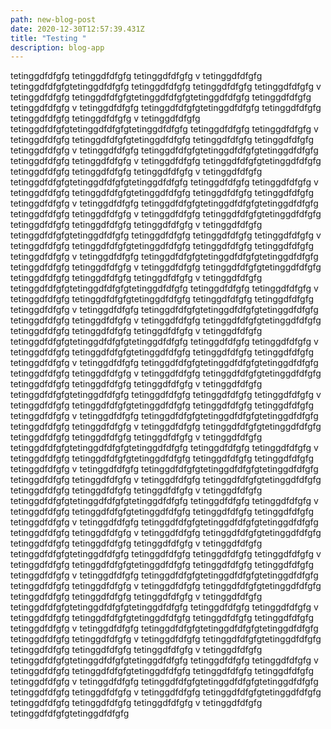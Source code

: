 ```yaml
---
path: new-blog-post
date: 2020-12-30T12:57:39.431Z
title: "Testing "
description: blog-app
---
```

 tetinggdfdfgfg  tetinggdfdfgfg tetinggdfdfgfg v tetinggdfdfgfg tetinggdfdfgfgtetinggdfdfgfg tetinggdfdfgfg  tetinggdfdfgfg tetinggdfdfgfg v tetinggdfdfgfg tetinggdfdfgfgtetinggdfdfgfgtetinggdfdfgfg  tetinggdfdfgfg tetinggdfdfgfg v tetinggdfdfgfg tetinggdfdfgfgtetinggdfdfgfg tetinggdfdfgfg  tetinggdfdfgfg tetinggdfdfgfg v tetinggdfdfgfg tetinggdfdfgfgtetinggdfdfgfgtetinggdfdfgfg  tetinggdfdfgfg tetinggdfdfgfg v tetinggdfdfgfg tetinggdfdfgfgtetinggdfdfgfg tetinggdfdfgfg  tetinggdfdfgfg tetinggdfdfgfg v tetinggdfdfgfg tetinggdfdfgfgtetinggdfdfgfgtetinggdfdfgfg  tetinggdfdfgfg tetinggdfdfgfg v tetinggdfdfgfg tetinggdfdfgfgtetinggdfdfgfg tetinggdfdfgfg  tetinggdfdfgfg tetinggdfdfgfg v tetinggdfdfgfg tetinggdfdfgfgtetinggdfdfgfgtetinggdfdfgfg  tetinggdfdfgfg tetinggdfdfgfg v tetinggdfdfgfg tetinggdfdfgfgtetinggdfdfgfg tetinggdfdfgfg  tetinggdfdfgfg tetinggdfdfgfg v tetinggdfdfgfg tetinggdfdfgfgtetinggdfdfgfgtetinggdfdfgfg  tetinggdfdfgfg tetinggdfdfgfg v tetinggdfdfgfg tetinggdfdfgfgtetinggdfdfgfg tetinggdfdfgfg  tetinggdfdfgfg tetinggdfdfgfg v tetinggdfdfgfg tetinggdfdfgfgtetinggdfdfgfg  tetinggdfdfgfg  tetinggdfdfgfg tetinggdfdfgfg v tetinggdfdfgfg tetinggdfdfgfgtetinggdfdfgfg tetinggdfdfgfg  tetinggdfdfgfg tetinggdfdfgfg v tetinggdfdfgfg tetinggdfdfgfgtetinggdfdfgfgtetinggdfdfgfg  tetinggdfdfgfg tetinggdfdfgfg v tetinggdfdfgfg tetinggdfdfgfgtetinggdfdfgfg tetinggdfdfgfg  tetinggdfdfgfg tetinggdfdfgfg v tetinggdfdfgfg tetinggdfdfgfgtetinggdfdfgfgtetinggdfdfgfg  tetinggdfdfgfg tetinggdfdfgfg v tetinggdfdfgfg tetinggdfdfgfgtetinggdfdfgfg tetinggdfdfgfg  tetinggdfdfgfg tetinggdfdfgfg v tetinggdfdfgfg tetinggdfdfgfgtetinggdfdfgfgtetinggdfdfgfg  tetinggdfdfgfg tetinggdfdfgfg v tetinggdfdfgfg tetinggdfdfgfgtetinggdfdfgfg tetinggdfdfgfg  tetinggdfdfgfg tetinggdfdfgfg v tetinggdfdfgfg tetinggdfdfgfgtetinggdfdfgfgtetinggdfdfgfg  tetinggdfdfgfg tetinggdfdfgfg v tetinggdfdfgfg tetinggdfdfgfgtetinggdfdfgfg tetinggdfdfgfg  tetinggdfdfgfg tetinggdfdfgfg v tetinggdfdfgfg tetinggdfdfgfgtetinggdfdfgfgtetinggdfdfgfg  tetinggdfdfgfg tetinggdfdfgfg v tetinggdfdfgfg tetinggdfdfgfgtetinggdfdfgfg tetinggdfdfgfg  tetinggdfdfgfg tetinggdfdfgfg v tetinggdfdfgfg tetinggdfdfgfgtetinggdfdfgfg  tetinggdfdfgfg  tetinggdfdfgfg tetinggdfdfgfg v tetinggdfdfgfg tetinggdfdfgfgtetinggdfdfgfg tetinggdfdfgfg  tetinggdfdfgfg tetinggdfdfgfg v tetinggdfdfgfg tetinggdfdfgfgtetinggdfdfgfgtetinggdfdfgfg  tetinggdfdfgfg tetinggdfdfgfg v tetinggdfdfgfg tetinggdfdfgfgtetinggdfdfgfg tetinggdfdfgfg  tetinggdfdfgfg tetinggdfdfgfg v tetinggdfdfgfg tetinggdfdfgfgtetinggdfdfgfgtetinggdfdfgfg  tetinggdfdfgfg tetinggdfdfgfg v tetinggdfdfgfg tetinggdfdfgfgtetinggdfdfgfg tetinggdfdfgfg  tetinggdfdfgfg tetinggdfdfgfg v tetinggdfdfgfg tetinggdfdfgfgtetinggdfdfgfgtetinggdfdfgfg  tetinggdfdfgfg tetinggdfdfgfg v tetinggdfdfgfg tetinggdfdfgfgtetinggdfdfgfg tetinggdfdfgfg  tetinggdfdfgfg tetinggdfdfgfg v tetinggdfdfgfg tetinggdfdfgfgtetinggdfdfgfgtetinggdfdfgfg  tetinggdfdfgfg tetinggdfdfgfg v tetinggdfdfgfg tetinggdfdfgfgtetinggdfdfgfg tetinggdfdfgfg  tetinggdfdfgfg tetinggdfdfgfg v tetinggdfdfgfg tetinggdfdfgfgtetinggdfdfgfgtetinggdfdfgfg  tetinggdfdfgfg tetinggdfdfgfg v tetinggdfdfgfg tetinggdfdfgfgtetinggdfdfgfg tetinggdfdfgfg  tetinggdfdfgfg tetinggdfdfgfg v tetinggdfdfgfg tetinggdfdfgfgtetinggdfdfgfg  tetinggdfdfgfg  tetinggdfdfgfg tetinggdfdfgfg v tetinggdfdfgfg tetinggdfdfgfgtetinggdfdfgfg tetinggdfdfgfg  tetinggdfdfgfg tetinggdfdfgfg v tetinggdfdfgfg tetinggdfdfgfgtetinggdfdfgfgtetinggdfdfgfg  tetinggdfdfgfg tetinggdfdfgfg v tetinggdfdfgfg tetinggdfdfgfgtetinggdfdfgfg tetinggdfdfgfg  tetinggdfdfgfg tetinggdfdfgfg v tetinggdfdfgfg tetinggdfdfgfgtetinggdfdfgfgtetinggdfdfgfg  tetinggdfdfgfg tetinggdfdfgfg v tetinggdfdfgfg tetinggdfdfgfgtetinggdfdfgfg tetinggdfdfgfg  tetinggdfdfgfg tetinggdfdfgfg v tetinggdfdfgfg tetinggdfdfgfgtetinggdfdfgfgtetinggdfdfgfg  tetinggdfdfgfg tetinggdfdfgfg v tetinggdfdfgfg tetinggdfdfgfgtetinggdfdfgfg tetinggdfdfgfg  tetinggdfdfgfg tetinggdfdfgfg v tetinggdfdfgfg tetinggdfdfgfgtetinggdfdfgfgtetinggdfdfgfg  tetinggdfdfgfg tetinggdfdfgfg v tetinggdfdfgfg tetinggdfdfgfgtetinggdfdfgfg tetinggdfdfgfg  tetinggdfdfgfg tetinggdfdfgfg v tetinggdfdfgfg tetinggdfdfgfgtetinggdfdfgfgtetinggdfdfgfg  tetinggdfdfgfg tetinggdfdfgfg v tetinggdfdfgfg tetinggdfdfgfgtetinggdfdfgfg tetinggdfdfgfg  tetinggdfdfgfg tetinggdfdfgfg v tetinggdfdfgfg tetinggdfdfgfgtetinggdfdfgfg